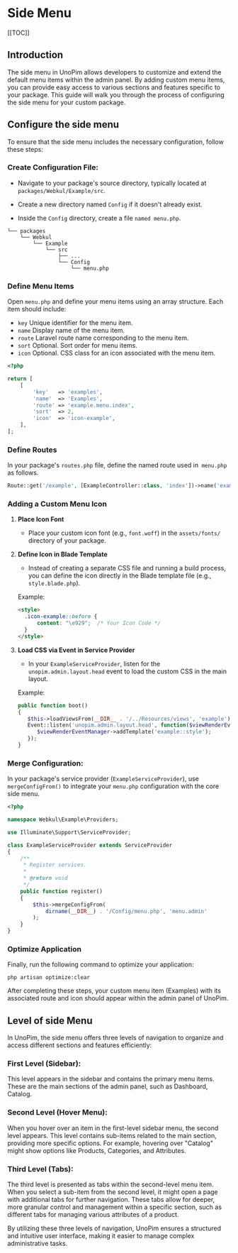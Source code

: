 # Side Menu

[[TOC]]

## Introduction

The side menu in UnoPim allows developers to customize and extend the default menu items within the admin panel. By adding custom menu items, you can provide easy access to various sections and features specific to your package. This guide will walk you through the process of configuring the side menu for your custom package.

## Configure the side menu

To ensure that the side menu includes the necessary configuration, follow these steps:

### Create Configuration File:

- Navigate to your package's source directory, typically located at `packages/Webkul/Example/src`.

- Create a new directory named `Config` if it doesn't already exist.

- Inside the `Config` directory, create a file `named menu.php`.

```
└── packages
    └── Webkul
        └── Example
            └── src
                ├── ...
                └── Config
                    └── menu.php
```

### Define Menu Items

Open `menu.php` and define your menu items using an array structure. Each item should include:

- `key` Unique identifier for the menu item.
- `name` Display name of the menu item.
- `route` Laravel route name corresponding to the menu item.
- `sort` Optional. Sort order for menu items.
- `icon` Optional. CSS class for an icon associated with the menu item.

```php
<?php

return [
    [
        'key'   => 'examples',
        'name'  => 'Examples',
        'route' => 'example.menu.index',
        'sort'  => 2,
        'icon'  => 'icon-example',
    ],
];
```

### Define Routes

In your package's `routes.php` file, define the named route used in` menu.php` as follows.

```php
Route::get('/example', [ExampleController::class, 'index'])->name('example.menu.index');
```

### Adding a Custom Menu Icon

1. **Place Icon Font**
   - Place your custom icon font (e.g., `font.woff`) in the `assets/fonts/` directory of your package.

2. **Define Icon in Blade Template**
   - Instead of creating a separate CSS file and running a build process, you can define the icon directly in the Blade template file (e.g., `style.blade.php`).

   Example:

   ```html
   <style>
     .icon-example::before {
         content: "\e929";  /* Your Icon Code */
     }
   </style>
   ```

3. **Load CSS via Event in Service Provider**
   - In your `ExampleServiceProvider`, listen for the `unopim.admin.layout.head` event to load the custom CSS in the main layout.

   Example:

   ```php
   public function boot()
   {
      $this->loadViewsFrom(__DIR__ . '/../Resources/views', 'example');
      Event::listen('unopim.admin.layout.head', function($viewRenderEventManager) {
         $viewRenderEventManager->addTemplate('example::style');
      });
   }
   ```

### Merge Configuration:

In your package's service provider (`ExampleServiceProvider`), use `mergeConfigFrom()` to integrate your `menu.php` configuration with the core side menu.

```php
<?php

namespace Webkul\Example\Providers;

use Illuminate\Support\ServiceProvider;

class ExampleServiceProvider extends ServiceProvider
{
    /**
     * Register services.
     *
     * @return void
     */
    public function register()
    {
        $this->mergeConfigFrom(
            dirname(__DIR__) . '/Config/menu.php', 'menu.admin'
        );
    }
}
```

### Optimize Application

Finally, run the following command to optimize your application:

```
php artisan optimize:clear
```

After completing these steps, your custom menu item (Examples) with its associated route and icon should appear within the admin panel of UnoPim.

## Level of side Menu

In UnoPim, the side menu offers three levels of navigation to organize and access different sections and features efficiently:

### First Level (Sidebar): 
This level appears in the sidebar and contains the primary menu items. These are the main sections of the admin panel, such as Dashboard, Catalog.

### Second Level (Hover Menu): 
When you hover over an item in the first-level sidebar menu, the second level appears. This level contains sub-items related to the main section, providing more specific options. For example, hovering over "Catalog" might show options like Products, Categories, and Attributes.

### Third Level (Tabs):

The third level is presented as tabs within the second-level menu item. When you select a sub-item from the second level, it might open a page with additional tabs for further navigation. These tabs allow for deeper, more granular control and management within a specific section, such as different tabs for managing various attributes of a product.

By utilizing these three levels of navigation, UnoPim ensures a structured and intuitive user interface, making it easier to manage complex administrative tasks.
